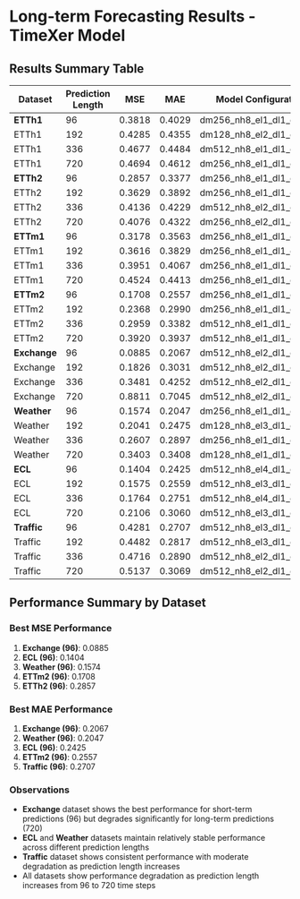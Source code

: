 # Long-term Forecasting Results - TimeXer Model

## Results Summary Table

| Dataset | Prediction Length | MSE | MAE | Model Configuration | check |
|---------|------------------|-----|-----|-------------------|------|
| **ETTh1** | 96 | 0.3818 | 0.4029 | dm256_nh8_el1_dl1_df2048 |[]|
| ETTh1 | 192 | 0.4285 | 0.4355 | dm128_nh8_el2_dl1_df2048 |[]|
| ETTh1 | 336 | 0.4677 | 0.4484 | dm512_nh8_el1_dl1_df1024 |[]|
| ETTh1 | 720 | 0.4694 | 0.4612 | dm256_nh8_el1_dl1_df1024 |[]|
| **ETTh2** | 96 | 0.2857 | 0.3377 | dm256_nh8_el1_dl1_df1024 |[]|
| ETTh2 | 192 | 0.3629 | 0.3892 | dm256_nh8_el1_dl1_df1024 |[]|
| ETTh2 | 336 | 0.4136 | 0.4229 | dm512_nh8_el2_dl1_df1024 |[]|
| ETTh2 | 720 | 0.4076 | 0.4322 | dm256_nh8_el2_dl1_df1024 |[]|
| **ETTm1** | 96 | 0.3178 | 0.3563 | dm256_nh8_el1_dl1_df2048 |[]|
| ETTm1 | 192 | 0.3616 | 0.3829 | dm256_nh8_el1_dl1_df256 |[]|
| ETTm1 | 336 | 0.3951 | 0.4067 | dm256_nh8_el1_dl1_df1024 |[]|
| ETTm1 | 720 | 0.4524 | 0.4413 | dm256_nh8_el1_dl1_df512 |[]|
| **ETTm2** | 96 | 0.1708 | 0.2557 | dm256_nh8_el1_dl1_df2048 |[]|
| ETTm2 | 192 | 0.2368 | 0.2990 | dm256_nh8_el1_dl1_df1024 |[]|
| ETTm2 | 336 | 0.2959 | 0.3382 | dm512_nh8_el1_dl1_df1024 |[]|
| ETTm2 | 720 | 0.3920 | 0.3937 | dm512_nh8_el1_dl1_df2048 |[]|
| **Exchange** | 96 | 0.0885 | 0.2067 | dm512_nh8_el2_dl1_df2048 |[]|
| Exchange | 192 | 0.1826 | 0.3031 | dm512_nh8_el2_dl1_df2048 |[]|
| Exchange | 336 | 0.3481 | 0.4252 | dm512_nh8_el2_dl1_df2048 |[]|
| Exchange | 720 | 0.8811 | 0.7045 | dm512_nh8_el2_dl1_df2048 |[]|
| **Weather** | 96 | 0.1574 | 0.2047 | dm256_nh8_el1_dl1_df512 |[x]|
| Weather | 192 | 0.2041 | 0.2475 | dm128_nh8_el3_dl1_df1024 |[]|
| Weather | 336 | 0.2607 | 0.2897 | dm256_nh8_el1_dl1_df2048 |[]|
| Weather | 720 | 0.3403 | 0.3408 | dm128_nh8_el1_dl1_df2048 |[]|
| **ECL** | 96 | 0.1404 | 0.2425 | dm512_nh8_el4_dl1_df512 |[]|
| ECL | 192 | 0.1575 | 0.2559 | dm512_nh8_el3_dl1_df2048 |[]|
| ECL | 336 | 0.1764 | 0.2751 | dm512_nh8_el4_dl1_df2048 |[]|
| ECL | 720 | 0.2106 | 0.3060 | dm512_nh8_el3_dl1_df2048 |[]|
| **Traffic** | 96 | 0.4281 | 0.2707 | dm512_nh8_el3_dl1_df512 |[]|
| Traffic | 192 | 0.4482 | 0.2817 | dm512_nh8_el3_dl1_df512 |[]|
| Traffic | 336 | 0.4716 | 0.2890 | dm512_nh8_el2_dl1_df512 |[]|
| Traffic | 720 | 0.5137 | 0.3069 | dm512_nh8_el2_dl1_df512 |[]|

## Performance Summary by Dataset

### Best MSE Performance
1. **Exchange (96)**: 0.0885
2. **ECL (96)**: 0.1404
3. **Weather (96)**: 0.1574
4. **ETTm2 (96)**: 0.1708
5. **ETTh2 (96)**: 0.2857

### Best MAE Performance
1. **Exchange (96)**: 0.2067
2. **Weather (96)**: 0.2047
3. **ECL (96)**: 0.2425
4. **ETTm2 (96)**: 0.2557
5. **Traffic (96)**: 0.2707

### Observations
- **Exchange** dataset shows the best performance for short-term predictions (96) but degrades significantly for long-term predictions (720)
- **ECL** and **Weather** datasets maintain relatively stable performance across different prediction lengths
- **Traffic** dataset shows consistent performance with moderate degradation as prediction length increases
- All datasets show performance degradation as prediction length increases from 96 to 720 time steps